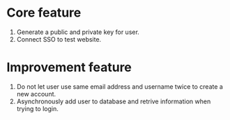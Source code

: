 # Core feature

1. Generate a public and private key for user.
2. Connect SSO to test website.

# Improvement feature

1. Do not let user use same email address and username twice to create a new account.
2. Asynchronously add user to database and retrive information when trying to login.